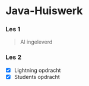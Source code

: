 # Java-Huiswerk

### Les 1

> Al ingeleverd

### Les 2

- [x] Lightning opdracht
- [x] Students opdracht
